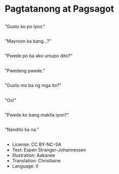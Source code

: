 # Pagtatanong at Pagsagot

##
"Gusto ko po iyon."

##
"Mayroon ka bang…?"

##
"Pwede po ba ako umupo dito?"

##
"Pwedeng pwede."

##
"Gusto mo ba ng mga ito?"

##
"Oo!"

##
"Pwede ko bang makita iyon?"

##
"Nandito ka na."

##
* License: CC BY-NC-SA
* Text: Espen Stranger-Johannessen
* Illustration: Aakanee
* Translation: Christlaine
* Language: tl
